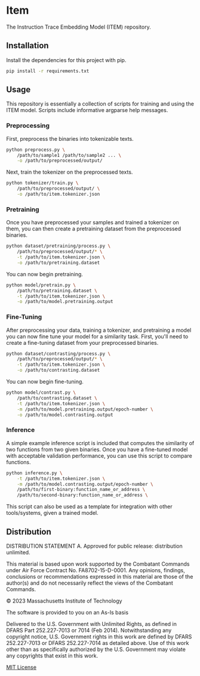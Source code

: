 # Item

The Instruction Trace Embedding Model (ITEM) repository.

## Installation

Install the dependencies for this project with pip.

```bash
pip install -r requirements.txt
```

## Usage

This repository is essentially a collection of scripts for training and using
the ITEM model. Scripts include informative argparse help messages.

### Preprocessing

First, preprocess the binaries into tokenizable texts.

```bash
python preprocess.py \
    /path/to/sample1 /path/to/sample2 ... \
    -o /path/to/preprocessed/output/
```

Next, train the tokenizer on the preprocessed texts.

```bash
python tokenizer/train.py \
    /path/to/preprocessed/output/ \
    -o /path/to/item.tokenizer.json
```

### Pretraining

Once you have preprocessed your samples and trained a tokenizer on them, you
can then create a pretraining dataset from the preprocessed binaries.

```bash
python dataset/pretraining/process.py \
    /path/to/preprocessed/output/* \
    -t /path/to/item.tokenizer.json \
    -o /path/to/pretraining.dataset
```

You can now begin pretraining.

```bash
python model/pretrain.py \
    /path/to/pretraining.dataset \
    -t /path/to/item.tokenizer.json \
    -o /path/to/model.pretraining.output
```

### Fine-Tuning

After preprocessing your data, training a tokenizer, and pretraining a model
you can now fine tune your model for a similarity task. First, you'll need to
create a fine-tuning dataset from your preprocessed binaries.

```bash
python dataset/contrasting/process.py \
    /path/to/preprocessed/output/* \
    -t /path/to/item.tokenizer.json \
    -o /path/to/contrasting.dataset
```

You can now begin fine-tuning.

```bash
python model/contrast.py \
    /path/to/contrasting.dataset \
    -t /path/to/item.tokenizer.json \
    -m /path/to/model.pretraining.output/epoch-number \
    -o /path/to/model.contrasting.output
```

### Inference

A simple example inference script is included that computes the similarity of
two functions from two given binaries. Once you have a fine-tuned model with
acceptable validation performance, you can use this script to compare
functions.

```bash
python inference.py \
    -t /path/to/item.tokenizer.json \
    -m /path/to/model.contrasting.output/epoch-number \
    /path/to/first-binary:function_name_or_address \
    /path/to/second-binary:function_name_or_address \
```

This script can also be used as a template for integration with other
tools/systems, given a trained model.

## Distribution

DISTRIBUTION STATEMENT A. Approved for public release: distribution unlimited.

This material is based upon work supported by the Combatant Commands under Air
Force Contract No. FA8702-15-D-0001. Any opinions, findings, conclusions or
recommendations expressed in this material are those of the author(s) and do
not necessarily reflect the views of the Combatant Commands.

© 2023 Massachusetts Institute of Technology

The software is provided to you on an As-Is basis

Delivered to the U.S. Government with Unlimited Rights, as defined in DFARS
Part 252.227-7013 or 7014 (Feb 2014). Notwithstanding any copyright notice,
U.S. Government rights in this work are defined by DFARS 252.227-7013 or DFARS
252.227-7014 as detailed above. Use of this work other than as specifically
authorized by the U.S. Government may violate any copyrights that exist in this
work.

[MIT License](LICENSE.txt)
